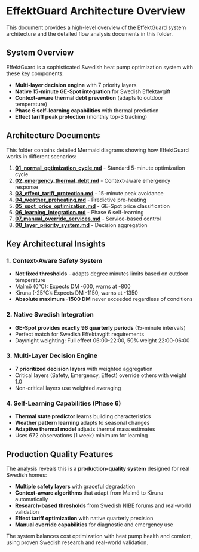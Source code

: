 # EffektGuard Architecture Overview

This document provides a high-level overview of the EffektGuard system architecture and the detailed flow analysis documents in this folder.

## System Overview

EffektGuard is a sophisticated Swedish heat pump optimization system with these key components:
- **Multi-layer decision engine** with 7 priority layers
- **Native 15-minute GE-Spot integration** for Swedish Effektavgift
- **Context-aware thermal debt prevention** (adapts to outdoor temperature)
- **Phase 6 self-learning capabilities** with thermal prediction
- **Effect tariff peak protection** (monthly top-3 tracking)

## Architecture Documents

This folder contains detailed Mermaid diagrams showing how EffektGuard works in different scenarios:

1. **[01_normal_optimization_cycle.md](01_normal_optimization_cycle.md)** - Standard 5-minute optimization cycle
2. **[02_emergency_thermal_debt.md](02_emergency_thermal_debt.md)** - Context-aware emergency response
3. **[03_effect_tariff_protection.md](03_effect_tariff_protection.md)** - 15-minute peak avoidance
4. **[04_weather_preheating.md](04_weather_preheating.md)** - Predictive pre-heating
5. **[05_spot_price_optimization.md](05_spot_price_optimization.md)** - GE-Spot price classification
6. **[06_learning_integration.md](06_learning_integration.md)** - Phase 6 self-learning
7. **[07_manual_override_services.md](07_manual_override_services.md)** - Service-based control
8. **[08_layer_priority_system.md](08_layer_priority_system.md)** - Decision aggregation

## Key Architectural Insights

### 1. Context-Aware Safety System
- **Not fixed thresholds** - adapts degree minutes limits based on outdoor temperature
- Malmö (0°C): Expects DM -600, warns at -800
- Kiruna (-25°C): Expects DM -1150, warns at -1350
- **Absolute maximum -1500 DM** never exceeded regardless of conditions

### 2. Native Swedish Integration
- **GE-Spot provides exactly 96 quarterly periods** (15-minute intervals)
- Perfect match for Swedish Effektavgift requirements
- Day/night weighting: Full effect 06:00-22:00, 50% weight 22:00-06:00

### 3. Multi-Layer Decision Engine
- **7 prioritized decision layers** with weighted aggregation
- Critical layers (Safety, Emergency, Effect) override others with weight 1.0
- Non-critical layers use weighted averaging

### 4. Self-Learning Capabilities (Phase 6)
- **Thermal state predictor** learns building characteristics
- **Weather pattern learning** adapts to seasonal changes
- **Adaptive thermal model** adjusts thermal mass estimates
- Uses 672 observations (1 week) minimum for learning

## Production Quality Features

The analysis reveals this is a **production-quality system** designed for real Swedish homes:

- **Multiple safety layers** with graceful degradation
- **Context-aware algorithms** that adapt from Malmö to Kiruna automatically
- **Research-based thresholds** from Swedish NIBE forums and real-world validation
- **Effect tariff optimization** with native quarterly precision
- **Manual override capabilities** for diagnostic and emergency use

The system balances cost optimization with heat pump health and comfort, using proven Swedish research and real-world validation.